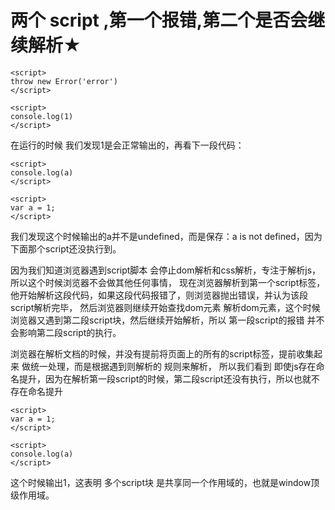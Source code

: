 # 两个 script ,第一个报错,第二个是否会继续解析★
```
<script>
throw new Error('error')
</script>
 
<script>
console.log(1)
</script>
```
在运行的时候 我们发现1是会正常输出的，再看下一段代码：
```
<script>
console.log(a)
</script>

<script>
var a = 1;
</script>
```

我们发现这个时候输出的a并不是undefined，而是保存：a is not defined，因为下面那个script还没执行到。

因为我们知道浏览器遇到script脚本 会停止dom解析和css解析，专注于解析js，所以这个时候浏览器不会做其他任何事情，
现在浏览器解析到第一个script标签，他开始解析这段代码，如果这段代码报错了，则浏览器抛出错误，并认为该段script解析完毕，
然后浏览器则继续开始查找dom元素 解析dom元素，这个时候浏览器又遇到第二段script块，然后继续开始解析，所以 第一段script的报错 并不会影响第二段script的执行。

浏览器在解析文档的时候，并没有提前将页面上的所有的script标签，提前收集起来 做统一处理，而是根据遇到则解析的 规则来解析，
所以我们看到 即使js存在命名提升，因为在解析第一段script的时候，第二段script还没有执行，所以也就不存在命名提升

```
<script>
var a = 1;
</script>
 
<script>
console.log(a)
</script>
```

这个时候输出1，这表明 多个script块 是共享同一个作用域的，也就是window顶级作用域。